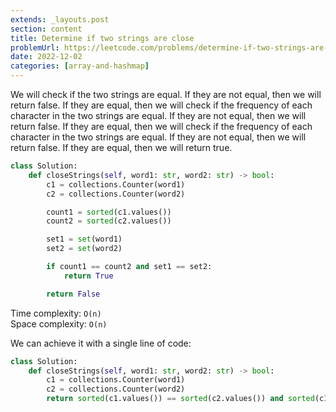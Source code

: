 ```yaml
---
extends: _layouts.post
section: content
title: Determine if two strings are close
problemUrl: https://leetcode.com/problems/determine-if-two-strings-are-close/
date: 2022-12-02
categories: [array-and-hashmap]
---
```


We will check if the two strings are equal. If they are not equal, then we will return false. If they are equal, then we will check if the frequency of each character in the two strings are equal. If they are not equal, then we will return false. If they are equal, then we will check if the frequency of each character in the two strings are equal. If they are not equal, then we will return false. If they are equal, then we will return true.

```python
class Solution:
    def closeStrings(self, word1: str, word2: str) -> bool:
        c1 = collections.Counter(word1)
        c2 = collections.Counter(word2)

        count1 = sorted(c1.values())
        count2 = sorted(c2.values())

        set1 = set(word1)
        set2 = set(word2)

        if count1 == count2 and set1 == set2:
            return True

        return False
```

Time complexity: `O(n)` <br/>
Space complexity: `O(n)`

We can achieve it with a single line of code:

```python
class Solution:
    def closeStrings(self, word1: str, word2: str) -> bool:
        c1 = collections.Counter(word1)
        c2 = collections.Counter(word2)
        return sorted(c1.values()) == sorted(c2.values()) and sorted(c1.keys()) == sorted(c2.keys())
```

